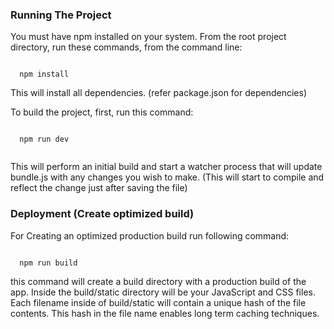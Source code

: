 ### Running The Project

You must have npm installed on your system. From the root project directory, run these commands, from the command line:

<code>
  npm install
</code>

This will install all dependencies. (refer package.json for dependencies)

To build the project, first, run this command:

<code>
  npm run dev
 </code>

This will perform an initial build and start a watcher process that will update bundle.js with any changes you wish to make. (This will start to compile and reflect the change just after saving the file)


### Deployment (Create optimized build)

For Creating an optimized production build run following command:

<code>
  npm run build
</code>

this command will create a build directory with a production build of the app.
Inside the build/static directory will be your JavaScript and CSS files. Each filename inside of build/static will contain a unique hash of the file contents. This hash in the file name enables long term caching techniques.
